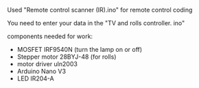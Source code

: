 Used "Remote control scanner (IR).ino" for remote control coding

You need to enter your data in the "TV and rolls controller. ino"

components needed for work:
- MOSFET IRF9540N (turn the lamp on or off)
- Stepper motor 28BYJ-48 (for rolls)
- motor driver uln2003
- Arduino Nano V3
- LED IR204-A
